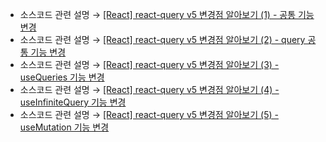 * 소스코드 관련 설명 → <a href='https://jforj.tistory.com/375'>[React] react-query v5 변경점 알아보기 (1) - 공통 기능 변경</a>
* 소스코드 관련 설명 → <a href='https://jforj.tistory.com/376'>[React] react-query v5 변경점 알아보기 (2) - query 공통 기능 변경</a>
* 소스코드 관련 설명 → <a href='https://jforj.tistory.com/377'>[React] react-query v5 변경점 알아보기 (3) - useQueries 기능 변경</a>
* 소스코드 관련 설명 → <a href='https://jforj.tistory.com/378'>[React] react-query v5 변경점 알아보기 (4) - useInfiniteQuery 기능 변경</a>
* 소스코드 관련 설명 → <a href='https://jforj.tistory.com/379'>[React] react-query v5 변경점 알아보기 (5) - useMutation 기능 변경</a>